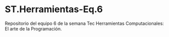 # ST.Herramientas-Eq.6
Repositorio del equipo 6 de la semana Tec Herramientas Computacionales: El arte de la Programación.
